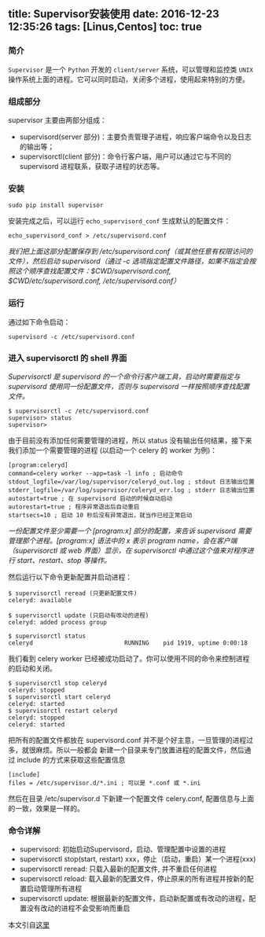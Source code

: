 title: Supervisor安装使用
date: 2016-12-23 12:35:26
tags: [Linus,Centos]
toc: true
---

### 简介

`Supervisor` 是一个 `Python` 开发的 `client/server` 系统，可以管理和监控类 `UNIX` 操作系统上面的进程。它可以同时启动，关闭多个进程，使用起来特别的方便。

### 组成部分

supervisor 主要由两部分组成：

- supervisord(server 部分)：主要负责管理子进程，响应客户端命令以及日志的输出等；
- supervisorctl(client 部分)：命令行客户端，用户可以通过它与不同的 supervisord 进程联系，获取子进程的状态等。

<!-- more -->
### 安装

	sudo pip install supervisor
	
安装完成之后，可以运行 `echo_supervisord_conf` 生成默认的配置文件：

	echo_supervisord_conf > /etc/supervisord.conf

*我们把上面这部分配置保存到 /etc/supervisord.conf（或其他任意有权限访问的文件），然后启动 supervisord（通过 -c 选项指定配置文件路径，如果不指定会按照这个顺序查找配置文件：$CWD/supervisord.conf, $CWD/etc/supervisord.conf, /etc/supervisord.conf）*

### 运行

通过如下命令启动：

	supervisord -c /etc/supervisord.conf
	
### 进入 supervisorctl 的 shell 界面

*Supervisorctl 是 supervisord 的一个命令行客户端工具，启动时需要指定与 supervisord 使用同一份配置文件，否则与 supervisord 一样按照顺序查找配置文件。*

```
$ supervisorctl -c /etc/supervisord.conf
supervisor> status
supervisor>
```

由于目前没有添加任何需要管理的进程，所以 status 没有输出任何结果，接下来我们添加一个需要管理的进程 (以启动一个 celery 的 worker 为例)：

```
[program:celeryd]
command=celery worker --app=task -l info ; 启动命令
stdout_logfile=/var/log/supervisor/celeryd_out.log ; stdout 日志输出位置
stderr_logfile=/var/log/supervisor/celeryd_err.log ; stderr 日志输出位置
autostart=true ; 在 supervisord 启动的时候自动启动
autorestart=true ; 程序异常退出后自动重启
startsecs=10 ; 启动 10 秒后没有异常退出，就当作已经正常启动
```
*一份配置文件至少需要一个 [program:x] 部分的配置，来告诉 supervisord 需要管理那个进程。[program:x] 语法中的 x 表示 program name，会在客户端（supervisorctl 或 web 界面）显示，在 supervisorctl 中通过这个值来对程序进行 start、restart、stop 等操作。*

然后运行以下命令更新配置并启动进程：

```
$ supervisorctl reread (只更新配置文件)
celeryd: available

$ supervisorctl update (只启动有改动的进程)
celeryd: added process group

$ supervisorctl status
celeryd                          RUNNING    pid 1919, uptime 0:00:18
```

我们看到 celery worker 已经被成功启动了。你可以使用不同的命令来控制进程的启动和关闭。

```
$ supervisorctl stop celeryd
celeryd: stopped
$ supervisorctl start celeryd
celeryd: started
$ supervisorctl restart celeryd
celeryd: stopped
celeryd: started
```

把所有的配置文件都放在 supervisord.conf 并不是个好主意，一旦管理的进程过多，就很麻烦。所以一般都会 新建一个目录来专门放置进程的配置文件，然后通过 include 的方式来获取这些配置信息

```
[include]
files = /etc/supervisor.d/*.ini ; 可以是 *.conf 或 *.ini
```

然后在目录 /etc/supervisor.d 下新建一个配置文件 celery.conf, 配置信息与上面的一致，效果是一样的。

### 命令详解

- supervisord: 初始启动Supervisord，启动、管理配置中设置的进程
- supervisorctl stop(start, restart) xxx，停止（启动，重启）某一个进程(xxx)
- supervisorctl reread: 只载入最新的配置文件, 并不重启任何进程
- supervisorctl reload: 载入最新的配置文件，停止原来的所有进程并按新的配置启动管理所有进程
- supervisorctl update: 根据最新的配置文件，启动新配置或有改动的进程，配置没有改动的进程不会受影响而重启

本文引自[这里](http://liuzxc.github.io/blog/supervisor/)



	
